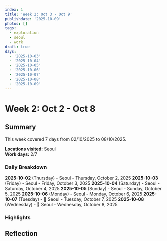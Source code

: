 ```yaml
---
index: 1
title: 'Week 2: Oct 3 - Oct 9'
publishdate: '2025-10-09'
photos: []
tags:
  - exploration
  - seoul
  - work
draft: true
days:
  - '2025-10-03'
  - '2025-10-04'
  - '2025-10-05'
  - '2025-10-06'
  - '2025-10-07'
  - '2025-10-08'
  - '2025-10-09'
---
```

# Week 2: Oct 2 - Oct 8

## Summary

This week covered 7 days from 02/10/2025 to 08/10/2025.

**Locations visited:** Seoul  
**Work days:** 2/7

### Daily Breakdown

**2025-10-02** (Thursday) - Seoul - Thursday, October 2, 2025
**2025-10-03** (Friday) - Seoul - Friday, October 3, 2025
**2025-10-04** (Saturday) - Seoul - Saturday, October 4, 2025
**2025-10-05** (Sunday) - Seoul - Sunday, October 5, 2025
**2025-10-06** (Monday) - Seoul - Monday, October 6, 2025
**2025-10-07** (Tuesday) - 💼 Seoul - Tuesday, October 7, 2025
**2025-10-08** (Wednesday) - 💼 Seoul - Wednesday, October 8, 2025

### Highlights

<!-- Add weekly highlights here -->

## Reflection

<!-- Add weekly reflection here -->
